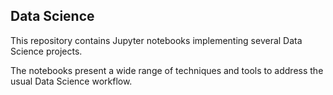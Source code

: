 ## Data Science

This repository contains Jupyter notebooks implementing several Data Science projects. 

The notebooks present a wide range of techniques and tools to address the usual Data Science workflow.
